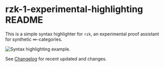 # rzk-1-experimental-highlighting README

This is a simple syntax highlighter for `rzk`, an experimental proof assistant for synthetic ∞-categories.

![Syntax highlighting example.](images/example.png)

See [Changelog](CHANGELOG.md) for recent updated and changes.
